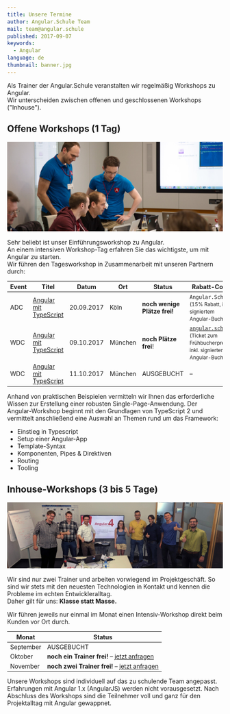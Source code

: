 ```yaml
---
title: Unsere Termine 
author: Angular.Schule Team
mail: team@angular.schule
published: 2017-09-07
keywords:
  - Angular
language: de
thumbnail: banner.jpg
---
```


Als Trainer der Angular.Schule veranstalten wir regelmäßig Workshops zu Angular.  
Wir unterscheiden zwischen offenen und geschlossenen Workshops ("Inhouse").


## Offene Workshops (1 Tag)

![](tagesworkshop.jpg)

Sehr beliebt ist unser Einführungsworkshop zu Angular.  
An einem intensiven Workshop-Tag erfahren Sie das wichtigste, um mit Angular zu starten.  
Wir führen den Tagesworkshop in Zusammenarbeit mit unseren Partnern durch:


| Event | Titel                  | Datum      | Ort      | Status                   | Rabatt-Code     |
|---------------|------------------------|------------|----------|--------------------------|----------------|
| ADC           | [Angular mit TypeScript](http://adc.ms/2017/workshops#Angular) | 20.09.2017 | Köln     | **noch wenige Plätze frei!** | `Angular.Schule`<br><small>(15% Rabatt, inkl. signiertem Angular-Buch)</small> |
| WDC           | [Angular mit TypeScript](http://www.web-developer-conference.de/angular-4-mit-typescript-2/) | 09.10.2017 | München  | **noch Plätze frei**!        | [`angular.schule`](https://www.eventbrite.de/e/wdc-web-developer-conference-2017-zusatz-workshops-tickets-37722328500?discount=angular.schule)<br><small>(Ticket zum Frühbucherpreis, inkl. signiertem Angular-Buch) |
| WDC           | [Angular mit TypeScript](http://www.web-developer-conference.de/angular-typescript/) | 11.10.2017 | München  | AUSGEBUCHT               | – |

Anhand von praktischen Beispielen vermitteln wir Ihnen das erforderliche Wissen zur Erstellung einer robusten Single-Page-Anwendung. Der Angular-Workshop beginnt mit den Grundlagen von TypeScript 2 und vermittelt anschließend eine Auswahl an Themen rund um das Framework:

* Einstieg in Typescript
* Setup einer Angular-App
* Template-Syntax
* Komponenten, Pipes & Direktiven
* Routing
* Tooling




## Inhouse-Workshops (3 bis 5 Tage)

![](powerworkshop.jpg)

Wir sind nur zwei Trainer und arbeiten vorwiegend im Projektgeschäft.
So sind wir stets mit den neuesten Technologien in Kontakt und kennen die Probleme im echten Entwickleralltag.  
Daher gilt für uns: **Klasse statt Masse.**  

Wir führen jeweils nur einmal im Monat einen Intensiv-Workshop direkt beim Kunden vor Ort durch. 


| Monat         | Status                                               |
|---------------|------------------------------------------------------|
| September     | AUSGEBUCHT                                           |
| Oktober       | **noch ein Trainer frei!** – [jetzt anfragen](/angebot)  |
| November      | **noch zwei Trainer frei!** – [jetzt anfragen](/angebot) |

Unsere Workshops sind individuell auf das zu schulende Team angepasst. Erfahrungen mit Angular 1.x (AngularJS) werden nicht vorausgesetzt. Nach Abschluss des Workshops sind die Teilnehmer voll und ganz für den Projektalltag mit Angular gewappnet.

